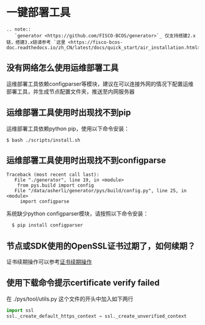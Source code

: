 # 一键部署工具

```eval_rst
.. note::
   `generator <https://github.com/FISCO-BCOS/generator>`_ 仅支持搭建2.x链，搭建3.x链请参考 `这里 <https://fisco-bcos-doc.readthedocs.io/zh_CN/latest/docs/quick_start/air_installation.html>`_
```

## 没有网络怎么使用运维部署工具

运维部署工具依赖configparser等模块，建议在可以连接外网的情况下配置运维部署工具，并生成节点配置文件夹，推送至内网服务器

## 运维部署工具使用时出现找不到pip

运维部署工具依赖python pip，使用以下命令安装：
```
$ bash ./scripts/install.sh
```

## 运维部署工具使用时出现找不到configparse

```
Traceback (most recent call last):
   File "./generator", line 19, in <module>
    from pys.build import config
   File "/data/asherli/generator/pys/build/config.py", line 25, in <module>
     import configparse
```

系统缺少python configparser模块，请按照以下命令安装：

```bash
  $ pip install configparser
```

## 节点或SDK使用的OpenSSL证书过期了，如何续期？

证书续期操作可以参考[证书续期操作](../manual/certificates.md#id9)

## 使用下载命令提示certificate verify failed

在 ./pys/tool/utils.py 这个文件的开头中加入如下两行

```python
import ssl
ssl._create_default_https_context = ssl._create_unverified_context
```
